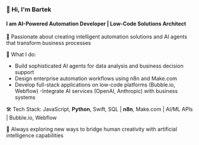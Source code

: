 ### 👋 Hi, I'm Bartek
#### I am AI-Powered Automation Developer | Low-Code Solutions Architect

🤖 Passionate about creating intelligent automation solutions and AI agents that transform business processes

🔧 What I do:
- Build sophisticated AI agents for data analysis and business decision support
- Design enterprise automation workflows using n8n and Make.com
- Develop full-stack applications on low-code platforms (Bubble.io, Webflow)
 -Integrate AI services (OpenAI, Anthropic) with business systems

🛠️ Tech Stack: JavaScript, **Python**, Swift, SQL | **n8n**, Make.com | AI/ML APIs | Bubble.io, Webflow 

🎯 Always exploring new ways to bridge human creativity with artificial intelligence capabilities
